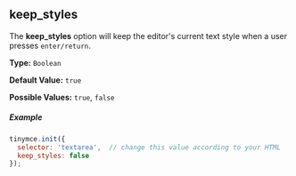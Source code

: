 ## keep_styles

The **keep_styles** option will keep the editor's current text style when a user presses `enter/return`.

**Type:** `Boolean`

**Default Value:** `true`

**Possible Values:** `true`, `false`

##### Example

```js
tinymce.init({
  selector: 'textarea',  // change this value according to your HTML
  keep_styles: false
});
```
